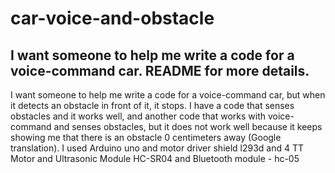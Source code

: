 # car-voice-and-obstacle
I want someone to help me write a code for a voice-command car. README for more details.
--

I want someone to help me write a code for a voice-command car, but when it detects an obstacle in front of it, it stops. I have a code that senses obstacles and it works well, and another code that works with voice-command and senses obstacles, but it does not work well because it keeps showing me that there is an obstacle 0 centimeters away (Google translation). I used Arduino uno and motor driver shield l293d and 4 TT Motor and Ultrasonic Module HC-SR04 and Bluetooth module - hc-05
